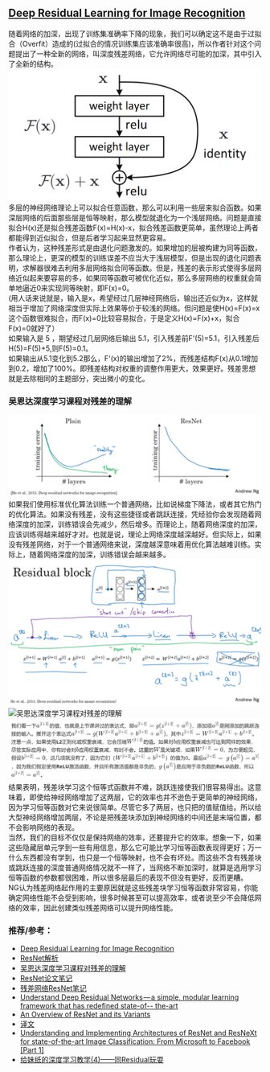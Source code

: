 ﻿## [Deep Residual Learning for Image Recognition](https://zhuanlan.zhihu.com/p/28413039)
随着网络的加深，出现了训练集准确率下降的现象，我们可以确定这不是由于过拟合（Overfit）造成的(过拟合的情况训练集应该准确率很高)，所以作者针对这个问题提出了一种全新的网络，叫深度残差网络，它允许网络尽可能的加深，其中引入了全新的结构。 
![resnet_block](../sources/resnet_block.PNG) 
多层的神经网络理论上可以拟合任意函数，那么可以利用一些层来拟合函数。如果深层网络的后面那些层是恒等映射，那么模型就退化为一个浅层网络。问题是直接拟合H(x)还是拟合残差函数F(x)=H(x)-x，拟合残差函数更简单，虽然理论上两者都能得到近似拟合，但是后者学习起来显然更容易。  
作者认为，这种残差形式是由退化问题激发的。如果增加的层被构建为同等函数，那么理论上，更深的模型的训练误差不应当大于浅层模型，但是出现的退化问题表明，求解器很难去利用多层网络拟合同等函数。但是，残差的表示形式使得多层网络近似起来要容易的多，如果同等函数可被优化近似，那么多层网络的权重就会简单地逼近0来实现同等映射，即F(x)=0。  
(用人话来说就是，输入是x，希望经过几层神经网络后，输出还近似为x，这样就相当于增加了网络深度但实际上效果等价于较浅的网络。但问题是使H(x)=F(x)=x这个函数很难拟合，而F(x)=0比较容易拟合，于是定义H(x)=F(x)+x，拟合F(x)=0就好了）  
如果输入是 5 ，期望经过几层网络后输出 5.1，引入残差前F'(5)=5.1，引入残差后H(5)=F(5)+5,则F(5)=0.1。  
如果输出从5.1变化到5.2那么，F'(x)的输出增加了2%，而残差结构F(x)从0.1增加到0.2，增加了100%。即残差结构对权重的调整作用更大，效果更好。残差思想就是去除相同的主题部分，突出微小的变化。  
### 吴恩达深度学习课程对残差的理解
![train效果随着网络层次的增加](../sources//train_NG.PNG)
如果我们使用标准优化算法训练一个普通网络，比如说梯度下降法，或者其它热门的优化算法。如果没有残差，没有这些捷径或者跳跃连接，凭经验你会发现随着网络深度的加深，训练错误会先减少，然后增多。而理论上，随着网络深度的加深，应该训练得越来越好才对。也就是说，理论上网络深度越深越好。但实际上，如果没有残差网络，对于一个普通网络来说，深度越深意味着用优化算法越难训练。实际上，随着网络深度的加深，训练错误会越来越多。  
![吴恩达深度学习课程对残差的理解](../sources/resnet_NG2.PNG)
![吴恩达深度学习课程对残差的理解](../sources/resnet_NG3.PNG)
![吴恩达深度学习课程对残差的理解](../sources/resnet_NG1.PNG)
结果表明，残差块学习这个恒等式函数并不难，跳跃连接使我们很容易得出。这意味着，即使给神经网络增加了这两层，它的效率也并不逊色于更简单的神经网络，因为学习恒等函数对它来说很简单。尽管它多了两层，也只把的值赋值给。所以给大型神经网络增加两层，不论是把残差块添加到神经网络的中间还是末端位置，都不会影响网络的表现。  
当然，我们的目标不仅仅是保持网络的效率，还要提升它的效率。想象一下，如果这些隐藏层单元学到一些有用信息，那么它可能比学习恒等函数表现得更好；万一什么东西都没有学到，也只是一个恒等映射，也不会有坏处。而这些不含有残差块或跳跃连接的深度普通网络情况就不一样了，当网络不断加深时，就算是选用学习恒等函数的参数都很困难，所以很多层最后的表现不但没有更好，反而更糟。  
NG认为残差网络起作用的主要原因就是这些残差块学习恒等函数非常容易，你能确定网络性能不会受到影响，很多时候甚至可以提高效率，或者说至少不会降低网络的效率，因此创建类似残差网络可以提升网络性能。  

### 推荐/参考：
- [Deep Residual Learning for Image Recognition](https://zhuanlan.zhihu.com/p/28413039)
- [ResNet解析](https://blog.csdn.net/lanran2/article/details/79057994)
- [吴恩达深度学习课程对残差的理解](http://www.ai-start.com/dl2017/html/lesson4-week2.html)
- [ResNet论文笔记](https://blog.csdn.net/wspba/article/details/56019373)
- [残差网络ResNet笔记](https://www.jianshu.com/p/e58437f39f65)
- [Understand Deep Residual Networks — a simple, modular learning framework that has redefined state-of-- the-art](https://blog.waya.ai/deep-residual-learning-9610bb62c355)
- [An Overview of ResNet and its Variants](https://towardsdatascience.com/an-overview-of-resnet-and-its-variants-5281e2f56035)     
- [译文](https://www.jianshu.com/p/46d76bd56766)
- [Understanding and Implementing Architectures of ResNet and ResNeXt for state-of-the-art Image Classification: From Microsoft to Facebook [Part 1]](https://medium.com/@14prakash/understanding-and-implementing-architectures-of-resnet-and-resnext-for-state-of-the-art-image-cf51669e1624)
- [给妹纸的深度学习教学(4)——同Residual玩耍](https://zhuanlan.zhihu.com/p/28413039)
